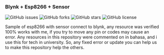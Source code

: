 ### Blynk + Esp8266 + Sensor
![GitHub issues](https://img.shields.io/github/issues/agyto/blynkEsp8266)
![GitHub forks](https://img.shields.io/github/forks/agyto/blynkEsp8266)
![GitHub stars](https://img.shields.io/github/stars/agyto/blynkEsp8266)
![GitHub license](https://img.shields.io/github/license/agyto/blynkEsp8266)

Sample of esp8266 with sensor connect to blynk, any resource was verified 100% works with me, if you try to move any pin or codes may cause an error. Any resources in this repository were commented on in bahasa, and i use this for tech in university. So, any fixed error or update you can help us to make this repository help the others.
